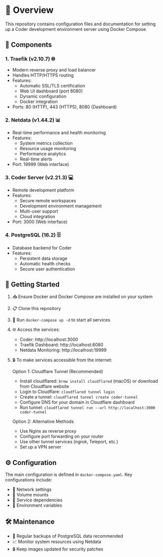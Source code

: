 # 🚀 Overview
This repository contains configuration files and documentation for setting up a Coder development environment server using Docker Compose.

## 🔧 Components

### 1. Traefik (v2.10.7) 🌐
- Modern reverse proxy and load balancer
- Handles HTTP/HTTPS routing
- Features:
  * Automatic SSL/TLS certification
  * Web UI dashboard (port 8080)
  * Dynamic configuration
  * Docker integration
- Ports: 80 (HTTP), 443 (HTTPS), 8080 (Dashboard)

### 2. Netdata (v1.44.2) 📊
- Real-time performance and health monitoring
- Features:
  * System metrics collection
  * Resource usage monitoring
  * Performance analytics
  * Real-time alerts
- Port: 19999 (Web interface)

### 3. Coder Server (v2.21.3) 💻
- Remote development platform
- Features:
  * Secure remote workspaces
  * Development environment management
  * Multi-user support
  * Cloud integration
- Port: 3000 (Web interface)

### 4. PostgreSQL (16.2) 🗄️
- Database backend for Coder
- Features:
  * Persistent data storage
  * Automatic health checks
  * Secure user authentication

## 🚦 Getting Started

1. 📥 Ensure Docker and Docker Compose are installed on your system
2. 📋 Clone this repository
3. 🏃 Run `docker-compose up -d` to start all services
4. 🌐 Access the services:
   - Coder: http://localhost:3000
   - Traefik Dashboard: http://localhost:8080
   - Netdata Monitoring: http://localhost:19999

5. 🔒 To make services accessible from the internet:

   Option 1: Cloudflare Tunnel (Recommended)
   - Install cloudflared: `brew install cloudflared` (macOS) or download from Cloudflare website
   - Login to Cloudflare: `cloudflared tunnel login`
   - Create a tunnel: `cloudflared tunnel create coder-tunnel`
   - Configure DNS for your domain in Cloudflare dashboard
   - Run tunnel: `cloudflared tunnel run --url http://localhost:3000 coder-tunnel`

   Option 2: Alternative Methods
   - Use Nginx as reverse proxy
   - Configure port forwarding on your router
   - Use other tunnel services (ngrok, Teleport, etc.)
   - Set up a VPN server

## ⚙️ Configuration
The main configuration is defined in `docker-compose.yaml`. Key configurations include:
- 🔗 Network settings
- 💾 Volume mounts
- 🔄 Service dependencies
- 🔐 Environment variables

## 🛠️ Maintenance
- 💾 Regular backups of PostgreSQL data recommended
- 📈 Monitor system resources using Netdata
- 🔒 Keep images updated for security patches
